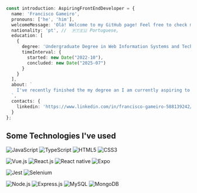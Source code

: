 ```ts
const introduction: AspiringFrontEndDeveloper = {
  name: 'Francisco Gameiro',
  pronouns: ['he', 'him'],
  welcomeMessage: 'Olá! Welcome to my GitHub page! Feel free to check my projects and contributions!',
  nationality: 'pt', //  🇵🇹🇪🇺 Portuguese,
  education: [
    {
      degree: 'Undergraduate Degree in Web Information Systems and Technologies',
      timeInterval: {
        started: new Date("2022-10"),
        concluded: new Date("2025-07")
      }
    }
  ],
  about: `
    I've recently finished the my degree an I am currently aspiring to start a career as a Front-end Developer.
  `,
  contacts: {
    linkedin: 'https://www.linkedin.com/in/francisco-gameiro-588139242/'
  }
};
```

## Some Technologies I've used
![JavaScript](https://img.shields.io/badge/JavaScript-323330?style=for-the-badge&logo=javascript&logoColor=F7DF1E) ![TypeScript](https://img.shields.io/badge/TypeScript-007ACC?style=for-the-badge&logo=typescript&logoColor=white) ![HTML5](https://img.shields.io/badge/HTML5-E34F26?style=for-the-badge&logo=html5&logoColor=white) ![CSS3](https://img.shields.io/badge/CSS3-1572B6?style=for-the-badge&logo=css3&logoColor=white)

![Vue.js](https://img.shields.io/badge/Vue%20js-35495E?style=for-the-badge&logo=vuedotjs&logoColor=4FC08D) ![React.js](https://img.shields.io/badge/React-20232A?style=for-the-badge&logo=react&logoColor=61DAFB) ![React native](https://img.shields.io/badge/React_Native-20232A?style=for-the-badge&logo=react&logoColor=61DAFB) ![Expo](https://img.shields.io/badge/Expo-1B1F23?style=for-the-badge&logo=expo&logoColor=white)

![Jest](https://img.shields.io/badge/Jest-C21325?style=for-the-badge&logo=jest&logoColor=white) ![Selenium](https://img.shields.io/badge/Selenium-43B02A?style=for-the-badge&logo=Selenium&logoColor=white)

![Node.js](https://img.shields.io/badge/Node%20js-339933?style=for-the-badge&logo=nodedotjs&logoColor=white) ![Express.js](https://img.shields.io/badge/Express%20js-000000?style=for-the-badge&logo=express&logoColor=white) ![MySQL](https://img.shields.io/badge/MySQL-005C84?style=for-the-badge&logo=mysql&logoColor=white) ![MongoDB](https://img.shields.io/badge/MongoDB-4EA94B?style=for-the-badge&logo=mongodb&logoColor=white)
